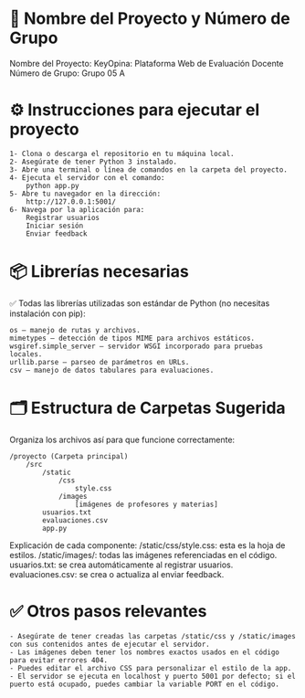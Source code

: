 # 📌 Nombre del Proyecto y Número de Grupo
Nombre del Proyecto: KeyOpina: Plataforma Web de Evaluación Docente
Número de Grupo: Grupo 05 A

# ⚙️ Instrucciones para ejecutar el proyecto
    1- Clona o descarga el repositorio en tu máquina local.
    2- Asegúrate de tener Python 3 instalado.
    3- Abre una terminal o línea de comandos en la carpeta del proyecto.
    4- Ejecuta el servidor con el comando:
        python app.py
    5- Abre tu navegador en la dirección:
        http://127.0.0.1:5001/
    6- Navega por la aplicación para:
        Registrar usuarios
        Iniciar sesión
        Enviar feedback

# 📦 Librerías necesarias
✅ Todas las librerías utilizadas son estándar de Python (no necesitas instalación con pip):

    os – manejo de rutas y archivos.
    mimetypes – detección de tipos MIME para archivos estáticos.
    wsgiref.simple_server – servidor WSGI incorporado para pruebas locales.
    urllib.parse – parseo de parámetros en URLs.
    csv – manejo de datos tabulares para evaluaciones.

# 🗂️ Estructura de Carpetas Sugerida
Organiza los archivos así para que funcione correctamente:

    /proyecto (Carpeta principal)
        /src
            /static
                /css
                    style.css
                /images
                    [imágenes de profesores y materias]
            usuarios.txt
            evaluaciones.csv
            app.py


Explicación de cada componente: 
    /static/css/style.css: esta es la hoja de estilos. 
    /static/images/: todas las imágenes referenciadas en el código.
    usuarios.txt: se crea automáticamente al registrar usuarios.
    evaluaciones.csv: se crea o actualiza al enviar feedback.

# ✅ Otros pasos relevantes
    - Asegúrate de tener creadas las carpetas /static/css y /static/images con sus contenidos antes de ejecutar el servidor.
    - Las imágenes deben tener los nombres exactos usados en el código para evitar errores 404.
    - Puedes editar el archivo CSS para personalizar el estilo de la app.
    - El servidor se ejecuta en localhost y puerto 5001 por defecto; si el puerto está ocupado, puedes cambiar la variable PORT en el código.

